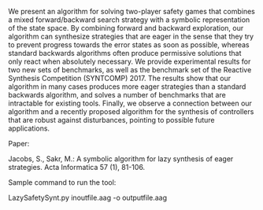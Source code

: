 We present an algorithm for solving two-player safety games that combines a mixed forward/backward search strategy with a symbolic representation of the state space.
By combining forward and backward exploration, our algorithm can synthesize strategies that are eager in the sense that they try to prevent progress towards the error states as soon as possible, whereas standard backwards algorithms often produce permissive solutions that only react when absolutely necessary.
We provide experimental results for two new sets of benchmarks, as well as the benchmark set of the Reactive Synthesis Competition (SYNTCOMP) 2017.
The results show that our algorithm in many cases produces more eager strategies than a standard backwards algorithm, and solves a number of benchmarks that are intractable for existing tools.
Finally, we observe a connection between our algorithm and a recently proposed algorithm for the synthesis of controllers that are robust against disturbances, pointing to possible future applications.

Paper: 

Jacobs, S., Sakr, M.: A symbolic algorithm for lazy synthesis of eager strategies. 
Acta Informatica 57 (1), 81-106.


Sample command to run the tool:

LazySafetySynt.py inoutfile.aag -o outputfile.aag
